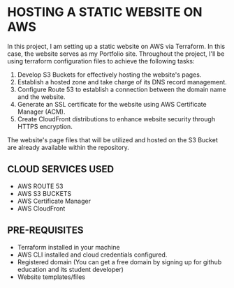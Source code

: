 # **HOSTING A STATIC WEBSITE ON AWS**
In this project, I am setting up a static website on AWS via Terraform. In this case, the website serves as my Portfolio site. Throughout the project, I'll be using terraform configuration files to achieve the following tasks:

1. Develop S3 Buckets for effectively hosting the website's pages.
2. Establish a hosted zone and take charge of its DNS record management.
3. Configure Route 53 to establish a connection between the domain name and the website.
4. Generate an SSL certificate for the website using AWS Certificate Manager (ACM).
5. Create CloudFront distributions to enhance website security through HTTPS encryption.

The website's page files that will be utilized and hosted on the S3 Bucket are already available within the repository.

## CLOUD SERVICES USED
- AWS ROUTE 53
- AWS S3 BUCKETS
- AWS Certificate Manager
- AWS CloudFront

## PRE-REQUISITES
- Terraform installed in your machine
- AWS CLI installed and cloud credentials configured.
- Registered domain  (You can get a free domain by signing up for github education and its student developer)
- Website templates/files